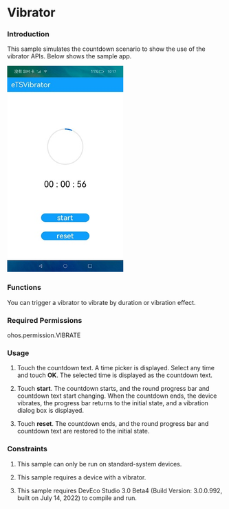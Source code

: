 # Vibrator

### Introduction

This sample simulates the countdown scenario to show the use of the vibrator APIs. Below shows the sample app.

![](./screenshots/device/vibratorTime.jpeg)

### Functions

You can trigger a vibrator to vibrate by duration or vibration effect.

### Required Permissions

ohos.permission.VIBRATE

### Usage

1. Touch the countdown text. A time picker is displayed. Select any time and touch **OK**. The selected time is displayed as the countdown text.

2. Touch **start**. The countdown starts, and the round progress bar and countdown text start changing. When the countdown ends, the device vibrates, the progress bar returns to the initial state, and a vibration dialog box is displayed.

3. Touch **reset**. The countdown ends, and the round progress bar and countdown text are restored to the initial state.

### Constraints

1. This sample can only be run on standard-system devices.

2. This sample requires a device with a vibrator.

3. This sample requires DevEco Studio 3.0 Beta4 (Build Version: 3.0.0.992, built on July 14, 2022) to compile and run. 

